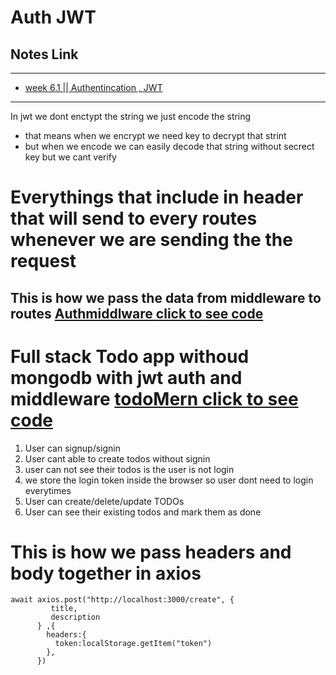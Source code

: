 # Auth JWT

## Notes Link

---

- [week 6.1 || Authentincation , JWT ](https://petal-estimate-4e9.notion.site/Authentincation-a4b43c7cc1d14535a7b5b366080095fa)

---

In jwt we dont enctypt the string we just encode the string

- that means when we encrypt we need key to decrypt that strint
- but when we encode we can easily decode that string without secrect key but we cant verify

# Everythings that include in header that will send to every routes whenever we are sending the the request

## This is how we pass the data from middleware to routes [Authmiddlware click to see code](./Authmiddlware.js)

# Full stack Todo app withoud mongodb with jwt auth and middleware [todoMern click to see code](./todoMern/)

1.  User can signup/signin
2.  User cant able to create todos without signin
3.  user can not see their todos is the user is not login
4.  we store the login token inside the browser so user dont need to login everytimes
5.  User can create/delete/update TODOs
6.  User can see their existing todos and mark them as done

# This is how we pass headers and body together in axios

```
await axios.post("http://localhost:3000/create", {
         title,
         description
      } ,{
        headers:{
          token:localStorage.getItem("token")
        },
      })
```
